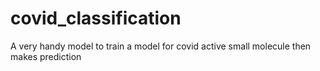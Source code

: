 # covid_classification
A very handy model to train a model for covid active small molecule then makes prediction

